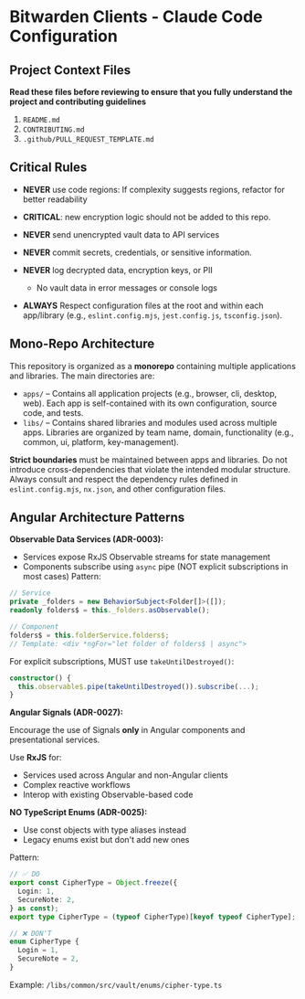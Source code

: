 # Bitwarden Clients - Claude Code Configuration

## Project Context Files

**Read these files before reviewing to ensure that you fully understand the project and contributing guidelines**

1. `README.md`
2. `CONTRIBUTING.md`
3. `.github/PULL_REQUEST_TEMPLATE.md`

## Critical Rules

- **NEVER** use code regions: If complexity suggests regions, refactor for better readability

- **CRITICAL**: new encryption logic should not be added to this repo.

- **NEVER** send unencrypted vault data to API services

- **NEVER** commit secrets, credentials, or sensitive information.

- **NEVER** log decrypted data, encryption keys, or PII
  - No vault data in error messages or console logs

- **ALWAYS** Respect configuration files at the root and within each app/library (e.g., `eslint.config.mjs`, `jest.config.js`, `tsconfig.json`).

## Mono-Repo Architecture

This repository is organized as a **monorepo** containing multiple applications and libraries. The
main directories are:

- `apps/` – Contains all application projects (e.g., browser, cli, desktop, web). Each app is
  self-contained with its own configuration, source code, and tests.
- `libs/` – Contains shared libraries and modules used across multiple apps. Libraries are organized
  by team name, domain, functionality (e.g., common, ui, platform, key-management).

**Strict boundaries** must be maintained between apps and libraries. Do not introduce
cross-dependencies that violate the intended modular structure. Always consult and respect the
dependency rules defined in `eslint.config.mjs`, `nx.json`, and other configuration files.

## Angular Architecture Patterns

**Observable Data Services (ADR-0003):**

- Services expose RxJS Observable streams for state management
- Components subscribe using `async` pipe (NOT explicit subscriptions in most cases)
  Pattern:

```typescript
// Service
private _folders = new BehaviorSubject<Folder[]>([]);
readonly folders$ = this._folders.asObservable();

// Component
folders$ = this.folderService.folders$;
// Template: <div *ngFor="let folder of folders$ | async">
```

For explicit subscriptions, MUST use `takeUntilDestroyed()`:

```typescript
constructor() {
  this.observable$.pipe(takeUntilDestroyed()).subscribe(...);
}
```

**Angular Signals (ADR-0027):**

Encourage the use of Signals **only** in Angular components and presentational services.

Use **RxJS** for:

- Services used across Angular and non-Angular clients
- Complex reactive workflows
- Interop with existing Observable-based code

**NO TypeScript Enums (ADR-0025):**

- Use const objects with type aliases instead
- Legacy enums exist but don't add new ones

Pattern:

```typescript
// ✅ DO
export const CipherType = Object.freeze({
  Login: 1,
  SecureNote: 2,
} as const);
export type CipherType = (typeof CipherType)[keyof typeof CipherType];

// ❌ DON'T
enum CipherType {
  Login = 1,
  SecureNote = 2,
}
```

Example: `/libs/common/src/vault/enums/cipher-type.ts`
